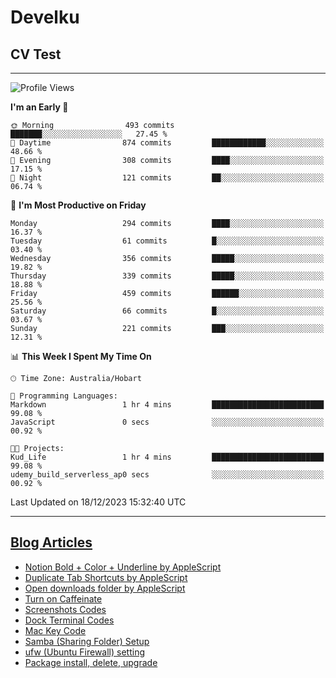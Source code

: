 <h1> Develku </h1>

<h2>CV Test</h2>

---

<!--START_SECTION:waka-->
![Profile Views](http://img.shields.io/badge/Profile%20Views-0-blue)

**I'm an Early 🐤** 

```text
🌞 Morning                493 commits         ███████░░░░░░░░░░░░░░░░░░   27.45 % 
🌆 Daytime                874 commits         ████████████░░░░░░░░░░░░░   48.66 % 
🌃 Evening                308 commits         ████░░░░░░░░░░░░░░░░░░░░░   17.15 % 
🌙 Night                  121 commits         ██░░░░░░░░░░░░░░░░░░░░░░░   06.74 % 
```
📅 **I'm Most Productive on Friday** 

```text
Monday                   294 commits         ████░░░░░░░░░░░░░░░░░░░░░   16.37 % 
Tuesday                  61 commits          █░░░░░░░░░░░░░░░░░░░░░░░░   03.40 % 
Wednesday                356 commits         █████░░░░░░░░░░░░░░░░░░░░   19.82 % 
Thursday                 339 commits         █████░░░░░░░░░░░░░░░░░░░░   18.88 % 
Friday                   459 commits         ██████░░░░░░░░░░░░░░░░░░░   25.56 % 
Saturday                 66 commits          █░░░░░░░░░░░░░░░░░░░░░░░░   03.67 % 
Sunday                   221 commits         ███░░░░░░░░░░░░░░░░░░░░░░   12.31 % 
```


📊 **This Week I Spent My Time On** 

```text
🕑︎ Time Zone: Australia/Hobart

💬 Programming Languages: 
Markdown                 1 hr 4 mins         █████████████████████████   99.08 % 
JavaScript               0 secs              ░░░░░░░░░░░░░░░░░░░░░░░░░   00.92 % 

🐱‍💻 Projects: 
Kud_Life                 1 hr 4 mins         █████████████████████████   99.08 % 
udemy_build_serverless_ap0 secs              ░░░░░░░░░░░░░░░░░░░░░░░░░   00.92 % 
```


 Last Updated on 18/12/2023 15:32:40 UTC
<!--END_SECTION:waka-->

---

## [Blog Articles](https://my-digital-garden-green-seven.vercel.app/)

<!--START_SECTION:blog-->
- [Notion Bold + Color + Underline by AppleScript](https://my-digital-garden-green-seven.vercel.app/3-resource/mac-tips/notion-bold-color-underline-by-apple-script/)
- [Duplicate Tab Shortcuts by AppleScript](https://my-digital-garden-green-seven.vercel.app/3-resource/mac-tips/duplicate-tab-shortcuts-by-apple-script/)
- [Open downloads folder by AppleScript](https://my-digital-garden-green-seven.vercel.app/3-resource/mac-tips/open-downloads-folder-by-apple-script/)
- [Turn on Caffeinate](https://my-digital-garden-green-seven.vercel.app/3-resource/mac-tips/turn-on-caffeinate/)
- [Screenshots Codes](https://my-digital-garden-green-seven.vercel.app/3-resource/mac-tips/screenshots-codes/)
- [Dock Terminal Codes](https://my-digital-garden-green-seven.vercel.app/3-resource/mac-tips/dock-terminal-codes/)
- [Mac Key Code](https://my-digital-garden-green-seven.vercel.app/3-resource/mac-tips/mac-key-code/)
- [Samba (Sharing Folder) Setup](https://my-digital-garden-green-seven.vercel.app/3-resource/ubuntu-linux/samba-sharing-folder-setup/)
- [ufw (Ubuntu Firewall) setting](https://my-digital-garden-green-seven.vercel.app/3-resource/ubuntu-linux/ufw-ubuntu-firewall-setting/)
- [Package install, delete, upgrade](https://my-digital-garden-green-seven.vercel.app/apt/package-install-delete-upgrade/)
<!--END_SECTION:blog-->
